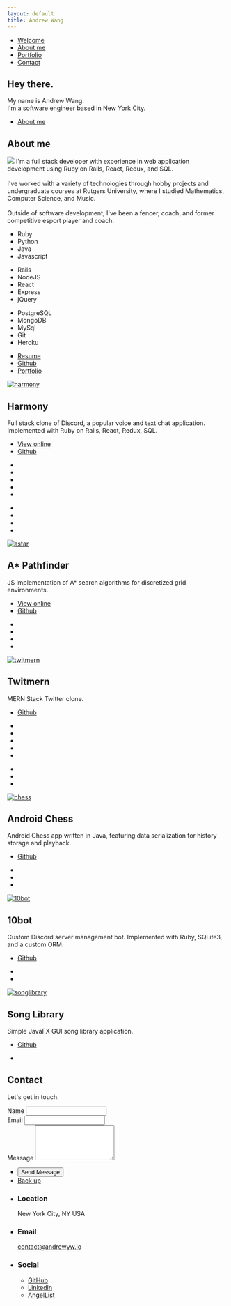 ```yaml
---
layout: default
title: Andrew Wang
---
```


<!-- Sidebar -->
<section id="sidebar">
	<div class="inner">
		<nav>
			<ul>
				<li><a href="#intro">Welcome</a></li>
				<li><a href="#one">About me</a></li>
				<li><a href="#two">Portfolio</a></li>
				<li><a href="#three">Contact</a></li>
			</ul>
		</nav>
	</div>
</section>

<!-- Wrapper -->
<div id="wrapper">

<!-- Intro -->
<section id="intro" class="wrapper style1 fullscreen fade-up">
	<div class="inner">
		<h1 class="major">Hey there.</h1>
		<p>My name is Andrew Wang.<br />
		I'm a software engineer based in New York City.</p>
		<ul class="actions">
			<li><a href="#one" class="button scrolly icon primary fa-arrow-down">About me</a></li>
		</ul>
	</div>
</section>

<!-- One -->
<section id="one" class="wrapper style2 fade-up">
	<div class="inner">
		<h2 class="major">About me</h2>
		<p>
			<span class="image right">
				<img src="images/me.jpeg"/>
			</span>
			I'm a full stack developer with experience in web application development using Ruby on Rails, React, Redux, and SQL. <br /> <br />
			I've worked with a variety of technologies through hobby projects and undergraduate courses at Rutgers University, where I studied Mathematics, Computer Science, and Music. <br/><br/>
			Outside of software development, I've been a fencer, coach, and former competitive esport player and coach.
		</p>
		<section>
		<div class="row gtr-uniform">
			<div class="col-4">
				<ul class="icons-large menu">
					<li><i class="devicon-ruby-plain"></i><a class="icon"> Ruby</a></li>
					<li><i class="devicon-python-plain"></i><a class="icon"> Python</a></li>
					<li><i class="devicon-java-plain"></i><a class="icon"> Java</a></li>
					<li><i class="devicon-javascript-plain"></i><a class="icon"> Javascript</a></li>
				</ul>
			</div>
		</div>
		<div class="row gtr-uniform">
			<div class="col-4">
				<ul class="icons-large menu">
					<li><i class="devicon-rails-plain"></i><a class="icon"> Rails</a></li>
					<li><i class="devicon-nodejs-plain"></i><a class="icon"> NodeJS</a></li>
					<li><i class="devicon-react-plain"></i><a class="icon"> React</a></li>
					<li><i class="devicon-express-original"></i><a class="icon"> Express</a></li>
					<li><i class="devicon-jquery-plain"></i><a class="icon"> jQuery</a></li>
				</ul>
			</div>
		</div>
		<div class="row gtr-uniform">
			<div class="col-4">
				<ul class="icons-large menu">
					<li><i class="devicon-postgresql-plain"></i><a class="icon"> PostgreSQL</a></li>
					<li><i class="devicon-mongodb-plain"></i><a class="icon"> MongoDB</a></li>
					<li><i class="devicon-mysql-plain"></i><a class="icon"> MySql</a></li>
					<li><i class="devicon-git-plain"></i><a class="icon"> Git</a></li>
					<li><i class="devicon-heroku-original"></i><a class="icon"> Heroku</a></li>
				</ul>
			</div>
		</div>
		<ul class="actions">
			<li><a href="/resume.pdf" class="button icon fa-copy">Resume</a></li>
			<li><a href="{{ site.github_url }}" class="button primary icon fa-github">Github</a></li>
			<li><a href="#two" class="button primary icon scrolly fa-arrow-down">Portfolio</a></li>
		</ul>
		</section>
	</div>
</section>

<!-- Two -->
<section id="two" class="wrapper style3 spotlights">
	<section>
		<a href="{{ site.harmony_url }}" class="image"><img src="images/portfolio/harmony.png" alt="harmony" data-position="center center" /></a>
		<div class="content">
			<div class="inner">
				<h2>Harmony</h2>
				<p>Full stack clone of Discord, a popular voice and text chat application. Implemented with
				Ruby on Rails, React, Redux, SQL.</p>
				<ul class="actions">
					<li><a href="{{ site.harmony_url }}" class="button">View online</a></li>
					<li><a href="{{ site.harmony_gh }}" class="button primary icon fa-github">Github</a></li>
				</ul>
				<ul class="icons-xl menu">
					<li><i class="devicon-ruby-plain"></i></li>
					<li><i class="devicon-javascript-plain"></i></li>
					<li><i class="devicon-rails-plain"></i></li>
					<li><i class="devicon-react-plain"></i></li>
					<li><i class="devicon-postgresql-plain"></i></li>
				</ul>
				<ul class="icons-xl menu">
					<li><i class="devicon-webpack-plain"></i></li>
					<li><i class="devicon-heroku-original"></i></li>
					<li><i class="devicon-html5-plain-wordmark"></i></li>
					<li><i class="devicon-css3-plain-wordmark"></i></li>
				</ul>
			</div>
		</div>
	</section>
	<section>
		<a href="{{ site.astar_url }}" class="image"><img src="images/portfolio/astar.png" alt="astar" data-position="top center" /></a>
		<div class="content">
			<div class="inner">
				<h2>A* Pathfinder</h2>
				<p>JS implementation of A* search algorithms for discretized grid environments.</p>
				<ul class="actions">
					<li><a href="{{ site.astar_url }}" class="button">View online</a></li>
					<li><a href="{{ site.astar_gh }}" class="button primary icon fa-github">Github</a></li>
				</ul>
				<ul class="icons-xl menu">
					<li><i class="devicon-javascript-plain"></i></li>
					<li><i class="devicon-webpack-plain"></i></li>
					<li><i class="devicon-html5-plain-wordmark"></i></li>
					<li><i class="devicon-css3-plain-wordmark"></i></li>
				</ul>
			</div>
		</div>
	</section>
	<section>
		<a href="{{ site.twitmern_url }}" class="image"><img src="images/twitmern.png" alt="twitmern" data-position="25% 25%" /></a>
		<div class="content">
			<div class="inner">
				<h2>Twitmern</h2>
				<p>MERN Stack Twitter clone. </p>
				<ul class="actions">
					<!-- <li><a href="{{ site.twitmern_url }}" class="button">Learn more</a></li> -->
					<li><a href="{{ site.twitmern_gh }}" class="button primary icon fa-github">Github</a></li>
				</ul>
				<ul class="icons-xl menu">
					<li><i class="devicon-javascript-plain"></i></li>
					<li><i class="devicon-mongodb-plain"></i></li>
					<li><i class="devicon-express-original"></i></li>
					<li><i class="devicon-react-plain"></i></li>
					<li><i class="devicon-nodejs-plain"></i></li>
				</ul>
				<ul class="icons-xl menu">
					<li><i class="devicon-heroku-original"></i></li>
					<li><i class="devicon-html5-plain-wordmark"></i></li>
					<li><i class="devicon-css3-plain-wordmark"></i></li>
				</ul>
			</div>
		</div>
	</section>
	<section>
		<a href="{{ site.chess_gh }}" class="image"><img src="images/portfolio/androidchess.PNG" alt="chess" data-position="center center" /></a>
		<div class="content">
			<div class="inner">
				<h2>Android Chess</h2>
				<p>Android Chess app written in Java, featuring data serialization for history storage and playback.</p>
				<ul class="actions">
					<li><a href="{{ site.chess_gh }}" class="button primary icon fa-github">Github</a></li>
				</ul>
				<ul class="icons-xl menu">
					<li><i class="devicon-java-plain"></i></li>
					<li><i class="devicon-android-plain"></i></li>
					<li><i class="devicon-gradle-plain"></i></li>
				</ul>
			</div>
		</div>
	</section>
	<section>
		<a href="{{ site.tenbot_gh }}" class="image"><img src="images/portfolio/10bot.png" alt="10bot" data-position="top center"/></a>
		<div class="content">
			<div class="inner">
				<h2>10bot</h2>
					<p>Custom Discord server management bot. Implemented with Ruby, SQLite3, and a custom ORM.</p>
				<ul class="actions">
					<li><a href="{{ site.tenbot_gh }}" class="button primary icon fa-github">Github</a></li>
				</ul>
				<ul class="icons-xl menu">
					<li><i class="devicon-ruby-plain"></i></li>
					<!-- <li><i class="icon primary fa-discord"></i></li> -->
					<li><i class="icon primary fa-database"></i></li>
				</ul>
			</div>
		</div>
	</section>
	<section>
		<a href="{{ site.song_gh }}" class="image"><img src="images/portfolio/slib.PNG" alt="songlibrary" data-position="25% 25%"/></a>
		<div class="content">
			<div class="inner">
				<h2>Song Library</h2>
					<p>Simple JavaFX GUI song library application.</p>
				<ul class="actions">
					<li><a href="{{ site.song_gh }}" class="button primary icon fa-github">Github</a></li>
				</ul>
				<ul class="icons-xl menu">
					<li><i class="devicon-java-plain"></i></li>
				</ul>
			</div>
		</div>
	</section>
</section>

<!-- Three -->
<section id="three" class="wrapper style1 fade-up">
	<div class="inner">
		<h2 class="major">Contact</h2>
		<p>Let's get in touch.</p>
		<div class="split style1">
			<section>
				<form method="post" action="https://formspree.io/{{ site.email }}">
					<div class="field half first">
						<label for="name">Name</label>
						<input type="text" name="name" id="name" />
					</div>
					<div class="field half">
						<label for="email">Email</label>
						<input type="text" name="_replyto" id="email" />
					</div>
					<div class="field">
						<label for="message">Message</label>
						<textarea name="message" id="message" rows="5"></textarea>
					</div>
					<ul class="actions">
						<li><input type="submit" class="button submit icon primary fa-envelope" value="Send Message"/></li>
						<li><a href="#intro" class="button scrolly icon primary fa-arrow-up">Back up</a></li>
					</ul>
				</form>
			</section>
			<section>
				<ul class="contact">
					<li>
						<h3>Location</h3>
						<span>New York City, NY USA</span>
					</li>
					<li>
						<h3>Email</h3>
						<a href="mailto:{{ site.email }}">contact@andrewyw.io</a>
					</li>
					<li>
						<h3>Social</h3>
						<ul class="icons">
							<li><a href="https://www.github.com/AndrewYW" class="fa-github"><span class="label">GitHub</span></a></li>
							<li><a href="https://www.linkedin.com/in/andrewyw" class="fa-linkedin"><span class="label">LinkedIn</span></a></li>
							<li><a href="https://angel.co/andrewyw" class="fa-angellist"><span class="label">AngelList</span></a></li>
						</ul>
					</li>
				</ul>
			</section>
		</div>
	</div>
</section>

</div>
